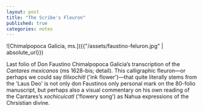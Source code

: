 ```yaml
---
layout: post
title: "The Scribe's Fleuron"
published: true
categories: notes
---
```


![Chimalpopoca Galicia, ms.]({{"/assets/faustino-feluron.jpg" | absolute_url}})

Last folio of Don Faustino Chimalpopoca Galicia’s transcription of the *Cantares mexicanos* (ms 1628-bis; detail). 
This calligraphic fleuron—or perhaps we could say *tlilxochitl* ('ink flower')—that quite literally stems from the 'Laus Deo' is not only don Faustinos only personal mark on the 80-folio manuscript, but perhaps also a visual commentary on his own reading of the Cantares’s *xochicuicatl* ('flowery song') as Nahua expressions of the Chrsistian divine. 

